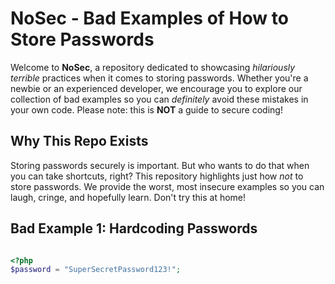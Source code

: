 # NoSec - Bad Examples of How to Store Passwords

Welcome to **NoSec**, a repository dedicated to showcasing *hilariously terrible* practices when it comes to storing passwords. Whether you're a newbie or an experienced developer, we encourage you to explore our collection of bad examples so you can *definitely* avoid these mistakes in your own code. Please note: this is **NOT** a guide to secure coding!

## Why This Repo Exists
Storing passwords securely is important. But who wants to do that when you can take shortcuts, right? This repository highlights just how *not* to store passwords. We provide the worst, most insecure examples so you can laugh, cringe, and hopefully learn. Don't try this at home!

## Bad Example 1: Hardcoding Passwords
```php

<?php
$password = "SuperSecretPassword123!";

```
